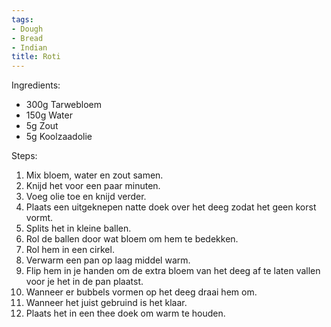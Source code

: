```yaml
---
tags:
- Dough
- Bread
- Indian
title: Roti
---
```


Ingredients:
- 300g Tarwebloem
- 150g Water
- 5g Zout
- 5g Koolzaadolie

Steps:
1. Mix bloem, water en zout samen.
2. Knijd het voor een paar minuten.
3. Voeg olie toe en knijd verder.
4. Plaats een uitgeknepen natte doek over het deeg zodat het geen korst vormt.
5. Splits het in kleine ballen.
6. Rol de ballen door wat bloem om hem te bedekken.
7. Rol hem in een cirkel.
8. Verwarm een pan op laag middel warm.
9. Flip hem in je handen om de extra bloem van het deeg af te laten vallen voor je het in de pan plaatst.
10. Wanneer er bubbels vormen op het deeg draai hem om.
11. Wanneer het juist gebruind is het klaar.
12. Plaats het in een thee doek om warm te houden.
